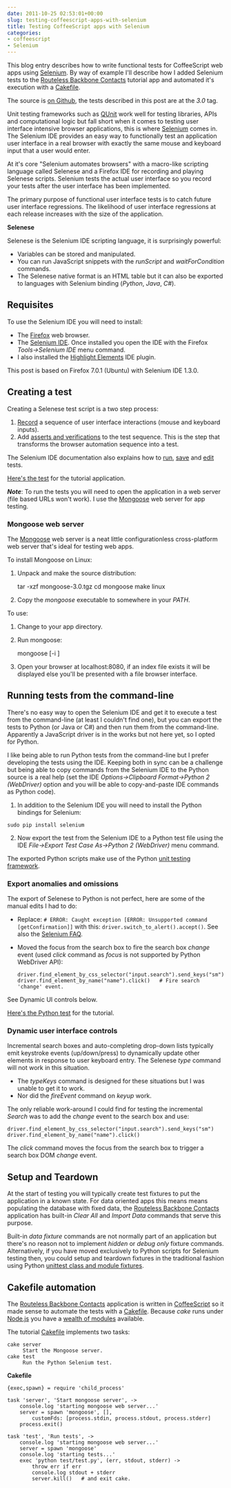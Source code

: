 ```yaml
---
date: 2011-10-25 02:53:01+00:00
slug: testing-coffeescript-apps-with-selenium
title: Testing CoffeeScript apps with Selenium
categories:
- coffeescript
- Selenium
---
```


This blog entry describes how to write functional tests for CoffeeScript web apps using [Selenium](http://seleniumhq.org/). By way of example I'll describe how I added Selenium tests to the [Routeless Backbone Contacts](/posts/routeless-backbone-contacts-2-0/) tutorial app and automated it's execution with a [Cakefile](http://jashkenas.github.com/coffee-script/#cake).

<!--more-->

The source is [on Github](https://github.com/srackham/routeless-backbone-contacts), the tests described in this post are at the _3.0_ tag.

Unit testing frameworks such as [QUnit](http://docs.jquery.com/Qunit) work well for testing libraries, APIs and computational logic but fall short when it comes to testing user interface intensive browser applications, this is where [Selenium](http://seleniumhq.org/) comes in.  The Selenium IDE provides an easy way to functionally test an application user interface in a real browser with exactly the same mouse and keyboard input that a user would enter.

At it's core "Selenium automates browsers" with a macro-like scripting language called Selenese and a Firefox IDE for recording and playing Selenese scripts.  Selenium tests the actual user interface so you record your tests after the user interface has been implemented.

The primary purpose of functional user interface tests is to catch future user interface regressions. The likelihood of user interface regressions at each release increases with the size of the application.




**Selenese**

Selenese is the Selenium IDE scripting language, it is surprisingly powerful:

  * Variables can be stored and manipulated. 
  * You can run JavaScript snippets with the _runScript_ and _waitForCondition_ commands. 
  * The Selenese native format is an HTML table but it can also be exported to languages with Selenium binding (_Python_, _Java_, _C#_). 




## Requisites

To use the Selenium IDE you will need to install:

  * The [Firefox](http://www.mozilla.org/) web browser. 
  * The [Selenium IDE](http://seleniumhq.org/docs/02_selenium_ide.html#installing-the-ide). Once installed you open the IDE with the Firefox _Tools->Selenium IDE_ menu command. 
  * I also installed the [Highlight Elements](https://addons.mozilla.org/en-US/firefox/addon/highlight-elements-selenium-id/) IDE plugin. 

This post is based on Firefox 7.0.1 (Ubuntu) with Selenium IDE 1.3.0.



## Creating a test

Creating a Selenese test script is a two step process:

  1. [Record](http://seleniumhq.org/docs/02_selenium_ide.html#recording) a sequence of user interface interactions (mouse and keyboard inputs). 
  2. Add [asserts and verifications](http://seleniumhq.org/docs/02_selenium_ide.html#adding-verifications-and-asserts-with-the-context-menu) to the test sequence. This is the step that transforms the browser automation sequence into a test. 

The Selenium IDE documentation also explains how to [run](http://seleniumhq.org/docs/02_selenium_ide.html#running-test-cases), [save](http://seleniumhq.org/docs/02_selenium_ide.html#opening-and-saving-a-test-case) and [edit](http://seleniumhq.org/docs/02_selenium_ide.html#editing) tests.

[Here's the test](https://github.com/srackham/routeless-backbone-contacts/blob/3.0/test/test.html) for the tutorial application.




**_Note_**:
To run the tests you will need to open the application in a web server (file based URLs won't work). I use the [Mongoose](http://code.google.com/p/mongoose/) web server for app testing.
 


### Mongoose web server

The [Mongoose](http://code.google.com/p/mongoose/) web server is a neat little configurationless cross-platform web server that's ideal for testing web apps.

To install Mongoose on Linux:

  1. Unpack and make the source distribution:
    
        tar -xzf mongoose-3.0.tgz
        cd mongoose
        make linux


 
  2. Copy the _mongoose_ executable to somewhere in your _PATH_. 

To use:

  1. Change to your app directory. 
  2. Run mongoose:
    
        mongoose [-i <index-files>]


 
  3. Open your browser at localhost:8080, if an index file exists it will be displayed else you'll be presented with a file browser interface. 




## Running tests from the command-line

There's no easy way to open the Selenium IDE and get it to execute a test from the command-line (at least I couldn't find one), but you can export the tests to Python (or Java or C#) and then run them from the command-line. Apparently a JavaScript driver is in the works but not here yet, so I opted for Python.

I like being able to run Python tests from the command-line but I prefer developing the tests using the IDE. Keeping both in sync can be a challenge but being able to copy commands from the Selenium IDE to the Python source is a real help (set the IDE _Options->Clipboard Format->Python 2 (WebDriver)_ option and you will be able to copy-and-paste IDE commands as Python code).

  1. In addition to the Selenium IDE you will need to install the Python bindings for Selenium:
    
    sudo pip install selenium


 
  2. Now export the test from the Selenium IDE to a Python test file using the IDE _File->Export Test Case As->Python 2 (WebDriver)_ menu command. 

The exported Python scripts make use of the Python [unit testing framework](http://docs.python.org/library/unittest.html).

### Export anomalies and omissions

The export of Selenese to Python is not perfect, here are some of the manual edits I had to do:

  * Replace:  `# ERROR: Caught exception [ERROR: Unsupported command [getConfirmation]]`     with this: `driver.switch_to_alert().accept()`.     See also the [Selenium FAQ](http://code.google.com/p/selenium/wiki/FrequentlyAskedQuestions#Q:_Does_WebDriver_support_Javascript_alerts_and_prompts?).

  * Moved the focus from the search box to fire the search box _change_ event (used _click_ command as _focus_ is not supported by Python WebDriver API):
    
        driver.find_element_by_css_selector("input.search").send_keys("sm")
        driver.find_element_by_name("name").click()   # Fire search 'change' event.


 

See Dynamic UI controls below.

[Here's the Python test](https://github.com/srackham/routeless-backbone-contacts/blob/3.0/test/test.py) for the tutorial.

### Dynamic user interface controls

Incremental search boxes and auto-completing drop-down lists typically emit keystroke events (up/down/press) to dynamically update other elements in response to user keyboard entry. The Selenese _type_ command will not work in this situation.

  * The _typeKeys_ command is designed for these situations but I was unable to get it to work. 
  * Nor did the _fireEvent_ command on _keyup_ work. 

The only reliable work-around I could find for testing the incremental _Search_ was to add the _change_ event to the search box and use:
    
    driver.find_element_by_css_selector("input.search").send_keys("sm")
    driver.find_element_by_name("name").click()


 

The _click_ command moves the focus from the search box to trigger a search box DOM _change_ event.



## Setup and Teardown

At the start of testing you will typically create test fixtures to put the application in a known state. For data oriented apps this means means populating the database with fixed data, the [Routeless Backbone Contacts](/posts/routeless-backbone-contacts-2-0/) application has built-in _Clear All_ and _Import Data_ commands that serve this purpose.

Built-in _data fixture_ commands are not normally part of an application but there's no reason not to implement _hidden_ or _debug only_ fixture commands.  Alternatively, if you have moved exclusively to Python scripts for Selenium testing then, you could setup and teardown fixtures in the traditional fashion using Python [unittest class and module fixtures](http://docs.python.org/library/unittest.html#class-and-module-fixtures).



## Cakefile automation

The [Routeless Backbone Contacts](/posts/routeless-backbone-contacts-2-0/) application is written in [CoffeeScript](http://jashkenas.github.com/coffee-script/) so it made sense to automate the tests with a [Cakefile](http://jashkenas.github.com/coffee-script/#cake). Because _cake_ runs under [Node.js](http://nodejs.org/) you have a [wealth of modules](http://search.npmjs.org/) available.

The tutorial [Cakefile](https://github.com/srackham/routeless-backbone-contacts/blob/3.0/Cakefile) implements two tasks:

    cake server
         Start the Mongoose server.
    cake test
         Run the Python Selenium test.

**Cakefile**



    
    {exec,spawn} = require 'child_process'
    
    task 'server', 'Start mongoose server', ->
        console.log 'starting mongoose web server...'
        server = spawn 'mongoose', [],
            customFds: [process.stdin, process.stdout, process.stderr]
        process.exit()
    
    task 'test', 'Run tests', ->
        console.log 'starting mongoose web server...'
        server = spawn 'mongoose'
        console.log 'starting tests...'
        exec 'python test/test.py', (err, stdout, stderr) ->
            throw err if err
            console.log stdout + stderr
            server.kill()   # and exit cake.


 

